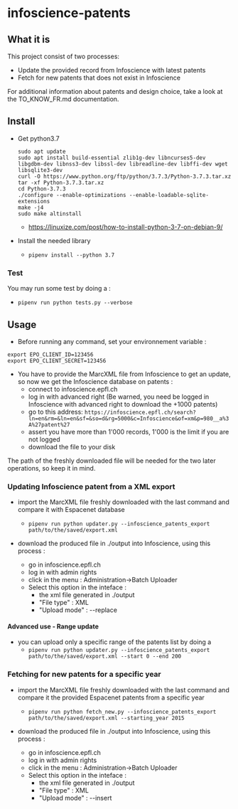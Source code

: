 # infoscience-patents
## What it is

This project consist of two processes:

- Update the provided record from Infoscience with latest patents
- Fetch for new patents that does not exist in Infoscience

For additional information about patents and design choice, take a look at the TO_KNOW_FR.md documentation.

## Install

- Get python3.7
    ```
    sudo apt update
    sudo apt install build-essential zlib1g-dev libncurses5-dev libgdbm-dev libnss3-dev libssl-dev libreadline-dev libffi-dev wget libsqlite3-dev
    curl -O https://www.python.org/ftp/python/3.7.3/Python-3.7.3.tar.xz
    tar -xf Python-3.7.3.tar.xz
    cd Python-3.7.3
    ./configure --enable-optimizations --enable-loadable-sqlite-extensions
    make -j4
    sudo make altinstall
    ```

    - https://linuxize.com/post/how-to-install-python-3-7-on-debian-9/

- Install the needed library
    - `pipenv install --python 3.7`


### Test
You may run some test by doing a :
- `pipenv run python tests.py --verbose`

## Usage

 - Before running any command, set your environnement variable :
```
export EPO_CLIENT_ID=123456
export EPO_CLIENT_SECRET=123456
```
- You have to provide the MarcXML file from Infoscience to get an update, so now we get the Infoscience database on patents :
    - connect to infoscience.epfl.ch
    - log in with advanced right (Be warned, you need be logged in Infoscience with advanced right to download the +1000 patents)
    - go to this address: `https://infoscience.epfl.ch/search?ln=en&rm=&ln=en&sf=&so=d&rg=5000&c=Infoscience&of=xm&p=980__a%3A%27patent%27`
    - assert you have more than 1'000 records, 1'000 is the limit if you are not logged
    - download the file to your disk

The path of the freshly downloaded file will be needed for the two later operations, so keep it in mind.

### Updating Infoscience patent from a XML export

- import the MarcXML file freshly downloaded with the last command and compare it with Espacenet database
    - `pipenv run python updater.py --infoscience_patents_export path/to/the/saved/export.xml`

- download the produced file in ./output into Infoscience, using this process :
    - go in infoscience.epfl.ch
    - log in with admin rights
    - click in the menu : Administration->Batch Uploader
    - Select this option in the inteface :
        - the xml file generated in ./output
        - "File type" : XML
        - "Upload mode" : --replace

#### Advanced use - Range update
- you can upload only a specific range of the patents list by doing a
    - `pipenv run python updater.py --infoscience_patents_export path/to/the/saved/export.xml --start 0 --end 200`

### Fetching for new patents for a specific year

- import the MarcXML file freshly downloaded with the last command and compare it the provided Espacenet patents from a specific year
    - `pipenv run python fetch_new.py --infoscience_patents_export path/to/the/saved/export.xml --starting_year 2015`

- download the produced file in ./output into Infoscience, using this process :
    - go in infoscience.epfl.ch
    - log in with admin rights
    - click in the menu : Administration->Batch Uploader
    - Select this option in the inteface :
        - the xml file generated in ./output
        - "File type" : XML
        - "Upload mode" : --insert

